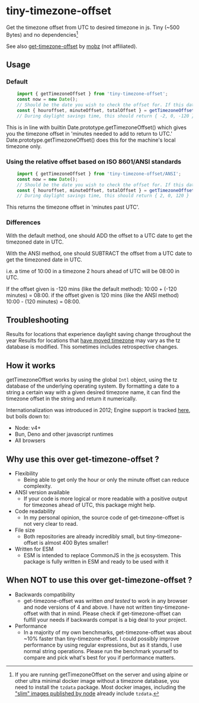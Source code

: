 # tiny-timezone-offset

Get the timezone offset from UTC to desired timezone in js.
Tiny (~500 Bytes) and no dependencies[^1]

See also [get-timezone-offset](https://www.npmjs.com/package/get-timezone-offset) by [mobz](https://www.npmjs.com/~mobz) (not affiliated).

## Usage

### Default

```js
    import { getTimezoneOffset } from 'tiny-timezone-offset';
    const now = new Date(); 
    // Should be the date you wish to check the offset for. If this date is during DST, it will respect it.
    const { houroffset, minuteOffset, totalOffset } = getTimezoneOffset(now, "Europe/Amsterdam");
    // During daylight savings time, this should return { -2, 0, -120 }

```

This is in line with builtin Date.prototype.getTimezoneOffset() which gives you the timezone offset in 'minutes needed to add to return to UTC.'
Date.prototype.getTimezoneOffset() does this for the machine's local timezone only.

### Using the relative offset based on ISO 8601/ANSI standards

```js
    import { getTimezoneOffset } from 'tiny-timezone-offset/ANSI';
    const now = new Date(); 
    // Should be the date you wish to check the offset for. If this date is during DST, it will respect it.
    const { houroffset, minuteOffset, totalOffset } = getTimezoneOffset(now, "Europe/Amsterdam");
    // During daylight savings time, this should return { 2, 0, 120 }

```

This returns the timezone offset in 'minutes past UTC'.

### Differences

With the default method, one should ADD the offset to a UTC date to get the timezoned date in UTC.

With the ANSI method, one should SUBTRACT the offset from a UTC date to get the timezoned date in UTC.

i.e. a time of 10:00 in a timezone 2 hours ahead of UTC will be 08:00 in UTC.

If the offset given is -120 mins (like the default method): 10:00 + (-120 minutes) = 08:00. if the offset given is 120 mins (like the ANSI method) 10:00 - (120 minutes) = 08:00.

## Troubleshooting

[^1]: If you are running getTimezoneOffset on the server and using alpine or other ultra minimal docker image without a timezone database, you need to install the `tzdata` package. Most docker images, including the ["slim" images published by node](https://hub.docker.com/_/node/tags?name=slim) already include `tzdata`.

Results for locations that experience daylight saving change throughout the year
Results for locations that [have moved timezone](https://data.iana.org/time-zones/tzdb/NEWS) may vary as the tz database is modified. This sometimes includes retrospective changes.

## How it works

getTimezoneOffset works by using the global `Intl` object, using the tz database of the underlying operating system. By formatting a date to a string a certain way with a given desired timezone name, it can find the timezone offset in the string and return it numerically.

Internationalization was introduced in 2012; Engine support is tracked [here](https://developer.mozilla.org/en-US/docs/Web/JavaScript/Reference/Global_Objects/Intl/DateTimeFormat#browser_compatibility), but boils down to:

* Node: v4+
* Bun, Deno and other javascript runtimes
* All browsers

## Why use this over get-timezone-offset ?

* Flexibility
  * Being able to get only the hour or only the minute offset can reduce complexity.
* ANSI version available
  * If your code is more logical or more readable with a positive output for timezones ahead of UTC, this package might help.
* Code readability
  * In my personal opinion, the source code of get-timezone-offset is not very clear to read.
* File size
  * Both repositories are already incredibly small, but tiny-timezone-offset is almost 400 Bytes smaller!
* Written for ESM
  * ESM is intended to replace CommonJS in the js ecosystem. This package is fully written in ESM and ready to be used with it

## When NOT to use this over get-timezone-offset ?

* Backwards compatibility
  * get-timezone-offset was written _and tested_ to work in any browser and node versions of 4 and above. I have not written tiny-timezone-offset with that in mind. Please check if get-timezone-offset can fulfill your needs if backwards compat is a big deal to your project.
* Performance
  * In a majority of my own benchmarks, get-timezone-offset was about ~10% faster than tiny-timezone-offset. I could possibly improve performance by using regular expressions, but as it stands, I use normal string operations. Please run the benchmark yourself to compare and pick what's best for you if performance matters.
